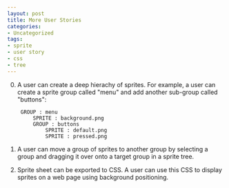```yaml
---
layout: post
title: More User Stories
categories:
- Uncategorized
tags:
- sprite
- user story
- css
- tree
---
```


0. A user can create a deep hierachy of sprites. For example, a user can create a sprite group called "menu" and add another sub-group called "buttons":

		GROUP : menu
			SPRITE : background.png
			GROUP : buttons
				SPRITE : default.png
				SPRITE : pressed.png

0. A user can move a group of sprites to another group by selecting a group and dragging it over onto a target group in a sprite tree.
0. Sprite sheet can be exported to CSS. A user can use this CSS to display sprites on a web page using background positioning.
